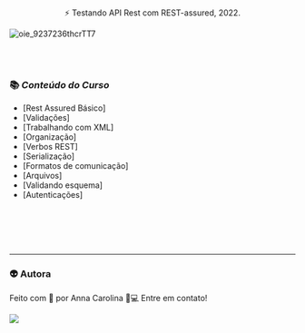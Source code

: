 <p align="center"> ⚡ Testando API Rest com REST-assured, 2022.</p>

![oie_9237236thcrTT7](https://user-images.githubusercontent.com/40298607/114955127-55cd3f80-9e32-11eb-8237-a91978a8a929.gif)

<br>
<br>

<h3>📚 <i>Conteúdo do Curso</i></h3>

- [Rest Assured Básico]
- [Validações]
- [Trabalhando com XML]
- [Organização]
- [Verbos REST]
- [Serialização]
- [Formatos de comunicação]
- [Arquivos]
- [Validando esquema]
- [Autenticações]
<br>
<br>
<br>
<br>

---
### 👽 Autora
Feito com 💜 por Anna Carolina 👋💻 Entre em contato!


[<img src="https://img.shields.io/badge/linkedin-%230077B5.svg?&style=for-the-badge&logo=linkedin&logoColor=white" />](https://www.linkedin.com/in/accorado)
